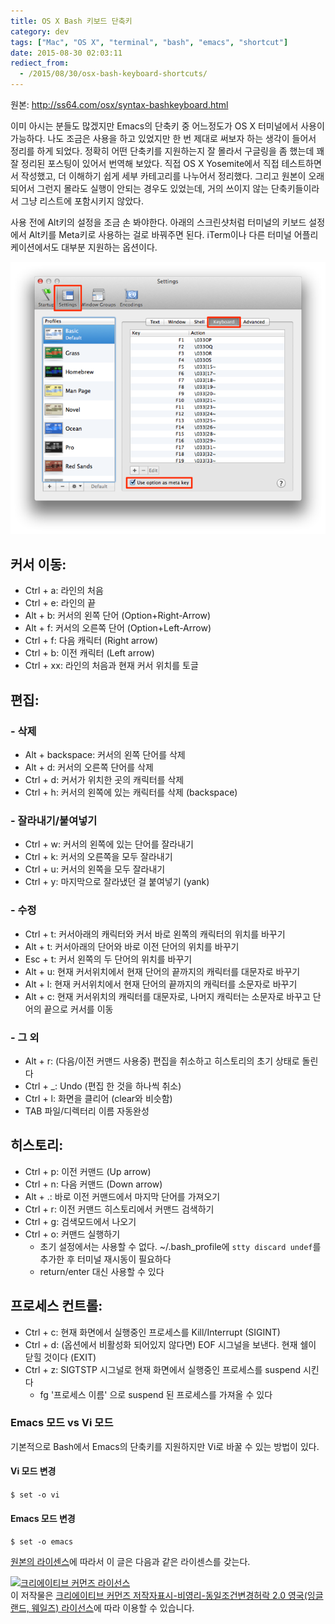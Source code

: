 ```yaml
---
title: OS X Bash 키보드 단축키
category: dev
tags: ["Mac", "OS X", "terminal", "bash", "emacs", "shortcut"]
date: 2015-08-30 02:03:11
rediect_from:
  - /2015/08/30/osx-bash-keyboard-shortcuts/
---
```


원본: http://ss64.com/osx/syntax-bashkeyboard.html

이미 아시는 분들도 많겠지만 Emacs의 단축키 중 어느정도가 OS X 터미널에서 사용이 가능하다. 나도 조금은 사용을 하고 있었지만 한 번 제대로 써보자 하는 생각이 들어서 정리를 하게 되었다. 정확히 어떤 단축키를 지원하는지 잘 몰라서 구글링을 좀 했는데 꽤 잘 정리된 포스팅이 있어서 번역해 보았다. 직접 OS X Yosemite에서 직접 테스트하면서 작성했고, 더 이해하기 쉽게 세부 카테고리를 나누어서 정리했다. 그리고 원본이 오래되어서 그런지 몰라도 실행이 안되는 경우도 있었는데, 거의 쓰이지 않는 단축키들이라서 그냥 리스트에 포함시키지 않았다.

사용 전에 Alt키의 설정을 조금 손 봐야한다. 아래의 스크린샷처럼 터미널의 키보드 설정에서 Alt키를 Meta키로 사용하는 걸로 바꿔주면 된다. iTerm이나 다른 터미널 어플리케이션에서도 대부분 지원하는 옵션이다.

![Option키를 Meta키로 변경](opt_meta_key.png)

## 커서 이동:
* Ctrl + a:  라인의 처음
* Ctrl + e:   라인의 끝
*  Alt + b:   커서의 왼쪽 단어 (Option+Right-Arrow)
*  Alt + f:   커서의 오른쪽 단어 (Option+Left-Arrow)
* Ctrl + f:   다음 캐릭터 (Right arrow)
* Ctrl + b:   이전 캐릭터 (Left arrow)
* Ctrl + xx:  라인의 처음과 현재 커서 위치를 토글

## 편집:
### - 삭제
*  Alt + backspace: 커서의 왼쪽 단어를 삭제
*  Alt + d:   커서의 오른쪽 단어를 삭제
* Ctrl + d:   커서가 위치한 곳의 캐릭터를 삭제
* Ctrl + h:   커서의 왼쪽에 있는 캐릭터를 삭제 (backspace)

### - 잘라내기/붙여넣기
* Ctrl + w:   커서의 왼쪽에 있는 단어를 잘라내기
* Ctrl + k:   커서의 오른쪽을 모두 잘라내기
* Ctrl + u:   커서의 왼쪽을 모두 잘라내기
* Ctrl + y:   마지막으로 잘라냈던 걸 붙여넣기 (yank)

### - 수정
* Ctrl + t:   커서아래의 캐릭터와 커서 바로 왼쪽의 캐릭터의 위치를 바꾸기
*  Alt + t:   커서아래의 단어와 바로 이전 단어의 위치를 바꾸기
* Esc  + t:   커서 왼쪽의 두 단어의 위치를 바꾸기
* Alt + u:   현재 커서위치에서 현재 단어의 끝까지의 캐릭터를 대문자로 바꾸기
* Alt + l:   현재 커서위치에서 현재 단어의 끝까지의 캐릭터를 소문자로 바꾸기
* Alt + c:   현재 커서위치의 캐릭터를 대문자로, 나머지 캐릭터는 소문자로 바꾸고 단어의 끝으로 커서를 이동

### - 그 외
* Alt + r:   (다음/이전 커맨드 사용중) 편집을 취소하고 히스토리의 초기 상태로 돌린다
* Ctrl + _:   Undo (편집 한 것을 하나씩 취소)
* Ctrl + l:   화면을 클리어 (clear와 비슷함)
* TAB       파일/디렉터리 이름 자동완성

## 히스토리:
* Ctrl + p:   이전 커맨드 (Up arrow)
* Ctrl + n:   다음 커맨드 (Down arrow)
* Alt + .:   바로 이전 커맨드에서 마지막 단어를 가져오기
* Ctrl + r:   이전 커맨드 히스토리에서 커맨드 검색하기
* Ctrl + g:   검색모드에서 나오기
* Ctrl + o:   커맨드 실행하기
  * 초기 설정에서는 사용할 수 없다. ~/.bash_profile에 `stty discard undef`를 추가한 후 터미널 재시동이 필요하다
  * return/enter 대신 사용할 수 있다

## 프로세스 컨트롤:
* Ctrl + c:   현재 화면에서 실행중인 프로세스를 Kill/Interrupt  (SIGINT)
* Ctrl + d:   (옵션에서 비활성화 되어있지 않다면) EOF 시그널을 보낸다. 현재 쉘이 닫힐 것이다 (EXIT)
* Ctrl + z:   SIGTSTP 시그널로 현재 화면에서 실행중인 프로세스를 suspend 시킨다
  * fg '프로세스 이름' 으로 suspend 된 프로세스를 가져올 수 있다


### Emacs 모드 vs Vi 모드
기본적으로 Bash에서 Emacs의 단축키를 지원하지만 Vi로 바꿀 수 있는 방법이 있다.

#### Vi 모드 변경
`$ set -o vi`
#### Emacs 모드 변경
`$ set -o emacs`

[원본의 라이센스](http://ss64.com/docs/copyright.html)에 따라서 이 글은 다음과 같은 라이센스를 갖는다.

<a rel="license" href="http://creativecommons.org/licenses/by-nc-sa/2.0/uk/"><img alt="크리에이티브 커먼즈 라이선스" style="border-width:0" src="https://i.creativecommons.org/l/by-nc-sa/2.0/uk/88x31.png" /></a><br />이 저작물은 <a rel="license" href="http://creativecommons.org/licenses/by-nc-sa/2.0/uk/">크리에이티브 커먼즈 저작자표시-비영리-동일조건변경허락 2.0 영국(잉글랜드, 웨일즈) 라이선스</a>에 따라 이용할 수 있습니다.